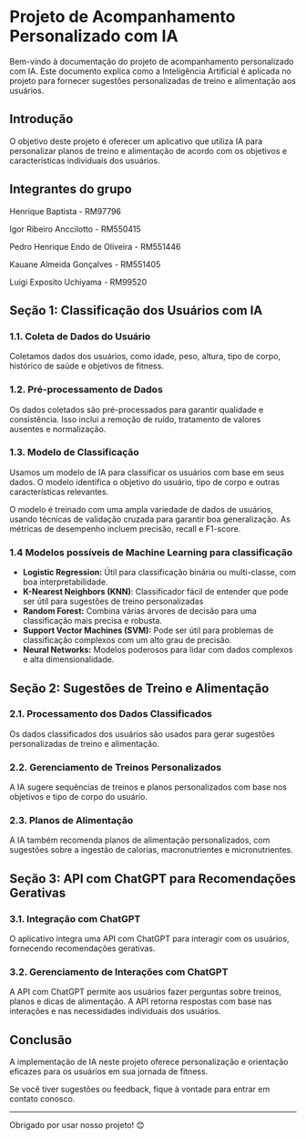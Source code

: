 # Projeto de Acompanhamento Personalizado com IA

Bem-vindo à documentação do projeto de acompanhamento personalizado com IA. Este documento explica como a Inteligência Artificial é aplicada no projeto para fornecer sugestões personalizadas de treino e alimentação aos usuários.

## Introdução

O objetivo deste projeto é oferecer um aplicativo que utiliza IA para personalizar planos de treino e alimentação de acordo com os objetivos e características individuais dos usuários.

## Integrantes do grupo

Henrique Baptista - RM97796

Igor Ribeiro Anccilotto - RM550415

Pedro Henrique Endo de Oliveira - RM551446

Kauane Almeida Gonçalves - RM551405

Luigi Exposito Uchiyama - RM99520

## Seção 1: Classificação dos Usuários com IA

### 1.1. Coleta de Dados do Usuário

Coletamos dados dos usuários, como idade, peso, altura, tipo de corpo, histórico de saúde e objetivos de fitness.

### 1.2. Pré-processamento de Dados

Os dados coletados são pré-processados para garantir qualidade e consistência. Isso inclui a remoção de ruído, tratamento de valores ausentes e normalização.

### 1.3. Modelo de Classificação

Usamos um modelo de IA para classificar os usuários com base em seus dados. O modelo identifica o objetivo do usuário, tipo de corpo e outras características relevantes.

O modelo é treinado com uma ampla variedade de dados de usuários, usando técnicas de validação cruzada para garantir boa generalização. As métricas de desempenho incluem precisão, recall e F1-score.

### 1.4 Modelos possíveis de Machine Learning para classificação

- **Logistic Regression:** Útil para classificação binária ou multi-classe, com boa interpretabilidade.
- **K-Nearest Neighbors (KNN)**: Classificador fácil de entender que pode ser útil para sugestões de treino personalizadas
- **Random Forest:** Combina várias árvores de decisão para uma classificação mais precisa e robusta.
- **Support Vector Machines (SVM):** Pode ser útil para problemas de classificação complexos com um alto grau de precisão.
- **Neural Networks:** Modelos poderosos para lidar com dados complexos e alta dimensionalidade.

## Seção 2: Sugestões de Treino e Alimentação

### 2.1. Processamento dos Dados Classificados

Os dados classificados dos usuários são usados para gerar sugestões personalizadas de treino e alimentação.

### 2.2. Gerenciamento de Treinos Personalizados

A IA sugere sequências de treinos e planos personalizados com base nos objetivos e tipo de corpo do usuário.

### 2.3. Planos de Alimentação

A IA também recomenda planos de alimentação personalizados, com sugestões sobre a ingestão de calorias, macronutrientes e micronutrientes.

## Seção 3: API com ChatGPT para Recomendações Gerativas

### 3.1. Integração com ChatGPT

O aplicativo integra uma API com ChatGPT para interagir com os usuários, fornecendo recomendações gerativas.

### 3.2. Gerenciamento de Interações com ChatGPT

A API com ChatGPT permite aos usuários fazer perguntas sobre treinos, planos e dicas de alimentação. A API retorna respostas com base nas interações e nas necessidades individuais dos usuários.

## Conclusão

A implementação de IA neste projeto oferece personalização e orientação eficazes para os usuários em sua jornada de fitness.

Se você tiver sugestões ou feedback, fique à vontade para entrar em contato conosco.

---

Obrigado por usar nosso projeto! 😊
